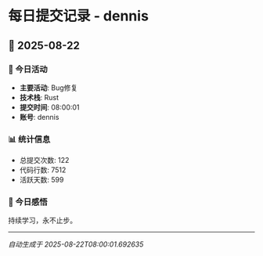 # 每日提交记录 - dennis

## 📅 2025-08-22

### 🎯 今日活动
- **主要活动**: Bug修复
- **技术栈**: Rust
- **提交时间**: 08:00:01
- **账号**: dennis

### 📊 统计信息
- 总提交次数: 122
- 代码行数: 7512
- 活跃天数: 599

### 💭 今日感悟
持续学习，永不止步。

---
*自动生成于 2025-08-22T08:00:01.692635*
